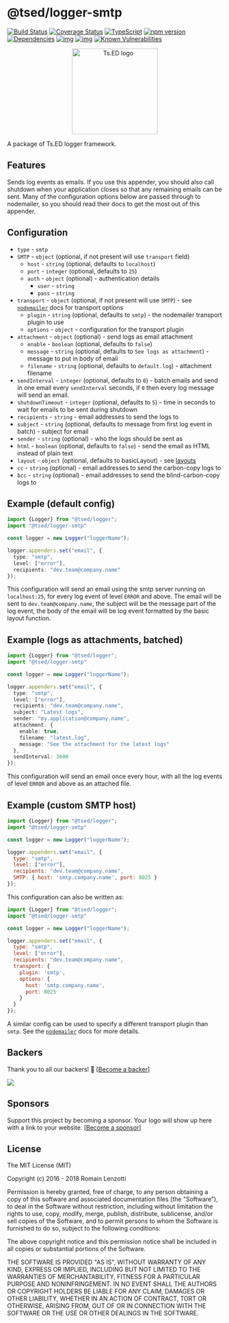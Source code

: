 # @tsed/logger-smtp

[![Build Status](https://travis-ci.org/tsedio/logger.svg?branch=master)](https://travis-ci.org/tsedio/logger)
[![Coverage Status](https://coveralls.io/repos/github/tsedio/logger/badge.svg?branch=master)](https://coveralls.io/github/tsedio/logger?branch=master)
[![TypeScript](https://badges.frapsoft.com/typescript/love/typescript.svg?v=100)](https://github.com/ellerbrock/typescript-badges/)
[![npm version](https://badge.fury.io/js/%40tsed%2Flogger.svg)](https://badge.fury.io/js/%40tsed%2Flogger)
[![Dependencies](https://david-dm.org/tsedio/logger.svg)](https://david-dm.org/tsedio/logger#info=dependencies)
[![img](https://david-dm.org/tsedio/logger/dev-status.svg)](https://david-dm.org/tsedio/logger/#info=devDependencies)
[![img](https://david-dm.org/tsedio/logger/peer-status.svg)](https://david-dm.org/tsedio/logger/#info=peerDependenciess)
[![Known Vulnerabilities](https://snyk.io/test/github/tsedio/logger/badge.svg)](https://snyk.io/test/github/tsedio/ts-express-decorators)

<p style="text-align: center" align="center">
 <a href="https://tsed.io" target="_blank"><img src="https://tsed.io/tsed-og.png" width="200" alt="Ts.ED logo"/></a>
</p>

A package of Ts.ED logger framework.

## Features

Sends log events as emails. If you use this appender, you should also call shutdown when your application closes so that any remaining emails can be sent. Many of the configuration options below are passed through to nodemailer, so you should read their docs to get the most out of this appender.

## Configuration

* `type` - `smtp`
* `SMTP` - `object` (optional, if not present will use `transport` field)
  * `host` - `string` (optional, defaults to `localhost`)
  * `port` - `integer` (optional, defaults to `25`)
  * `auth` - `object` (optional) - authentication details
    * `user` - `string`
    * `pass` - `string`
* `transport` - `object` (optional, if not present will use `SMTP`) - see [`nodemailer`](https://nodemailer.com/smtp/) docs for transport options
  * `plugin` - `string` (optional, defaults to `smtp`) - the nodemailer transport plugin to use
  * `options` - `object` - configuration for the transport plugin
* `attachment` - `object` (optional) - send logs as email attachment
  * `enable` - `boolean` (optional, defaults to `false`)
  * `message` - `string` (optional, defaults to `See logs as attachment`) - message to put in body of email
  * `filename` - `string` (optional, defaults to `default.log`) - attachment filename
* `sendInterval` - `integer` (optional, defaults to `0`) - batch emails and send in one email every `sendInterval` seconds, if `0` then every log message will send an email.
* `shutdownTimeout` - `integer` (optional, defaults to `5`) - time in seconds to wait for emails to be sent during shutdown
* `recipients` - `string` - email addresses to send the logs to
* `subject` - `string` (optional, defaults to message from first log event in batch) - subject for email
* `sender` - `string` (optional) - who the logs should be sent as
* `html` - `boolean` (optional, defaults to `false`) - send the email as HTML instead of plain text
* `layout` - `object` (optional, defaults to basicLayout) - see [layouts](https://logger.tsed.io/layouts.html)
* `cc` - `string` (optional) - email addresses to send the carbon-copy logs to
* `bcc` - `string` (optional) - email addresses to send the blind-carbon-copy logs to

## Example (default config)

```typescript
import {Logger} from "@tsed/logger";
import "@tsed/logger-smtp"

const logger = new Logger("loggerName");

logger.appenders.set("email", {
  type: "smtp", 
  level: ["error"],
  recipients: "dev.team@company.name"
});
```

This configuration will send an email using the smtp server running on `localhost:25`, for every log event of level `ERROR` and above. 
The email will be sent to `dev.team@company.name`, the subject will be the message part of the log event, the body of the email will be log event formatted by the basic layout function.

## Example (logs as attachments, batched)

```typescript
import {Logger} from "@tsed/logger";
import "@tsed/logger-smtp"

const logger = new Logger("loggerName");

logger.appenders.set("email", {
  type: "smtp", 
  level: ["error"],
  recipients: "dev.team@company.name",
  subject: "Latest logs",
  sender: "my.application@company.name",
  attachment: {
    enable: true,
    filename: "latest.log",
    message: "See the attachment for the latest logs"
  },
  sendInterval: 3600
});
```

This configuration will send an email once every hour, with all the log events of level `ERROR` and above as an attached file.

## Example (custom SMTP host)

```javascript
import {Logger} from "@tsed/logger";
import "@tsed/logger-smtp"

const logger = new Logger("loggerName");

logger.appenders.set("email", {
  type: "smtp", 
  level: ["error"],
  recipients: "dev.team@company.name",
  SMTP: { host: 'smtp.company.name', port: 8025 }
});
```

This configuration can also be written as:

```javascript
import {Logger} from "@tsed/logger";
import "@tsed/logger-smtp"

const logger = new Logger("loggerName");

logger.appenders.set("email", {
  type: "smtp", 
  level: ["error"],
  recipients: "dev.team@company.name",
  transport: {
    plugin: 'smtp',
    options: {
      host: 'smtp.company.name',
      port: 8025
    }
  }
});
```
A similar config can be used to specify a different transport plugin than `smtp`. See the [`nodemailer`](https://nodemailer.com/smtp/) docs for more details.

## Backers

Thank you to all our backers! 🙏 [[Become a backer](https://opencollective.com/tsed#backer)]

<a href="https://opencollective.com/tsed#backers" target="_blank"><img src="https://opencollective.com/tsed/tiers/backer.svg?width=890"></a>


## Sponsors

Support this project by becoming a sponsor. Your logo will show up here with a link to your website. [[Become a sponsor](https://opencollective.com/tsed#sponsor)]

## License

The MIT License (MIT)

Copyright (c) 2016 - 2018 Romain Lenzotti

Permission is hereby granted, free of charge, to any person obtaining a copy of this software and associated documentation files (the "Software"), to deal in the Software without restriction, including without limitation the rights to use, copy, modify, merge, publish, distribute, sublicense, and/or sell copies of the Software, and to permit persons to whom the Software is furnished to do so, subject to the following conditions:

The above copyright notice and this permission notice shall be included in all copies or substantial portions of the Software.

THE SOFTWARE IS PROVIDED "AS IS", WITHOUT WARRANTY OF ANY KIND, EXPRESS OR IMPLIED, INCLUDING BUT NOT LIMITED TO THE WARRANTIES OF MERCHANTABILITY, FITNESS FOR A PARTICULAR PURPOSE AND NONINFRINGEMENT. IN NO EVENT SHALL THE AUTHORS OR COPYRIGHT HOLDERS BE LIABLE FOR ANY CLAIM, DAMAGES OR OTHER LIABILITY, WHETHER IN AN ACTION OF CONTRACT, TORT OR OTHERWISE, ARISING FROM, OUT OF OR IN CONNECTION WITH THE SOFTWARE OR THE USE OR OTHER DEALINGS IN THE SOFTWARE.
